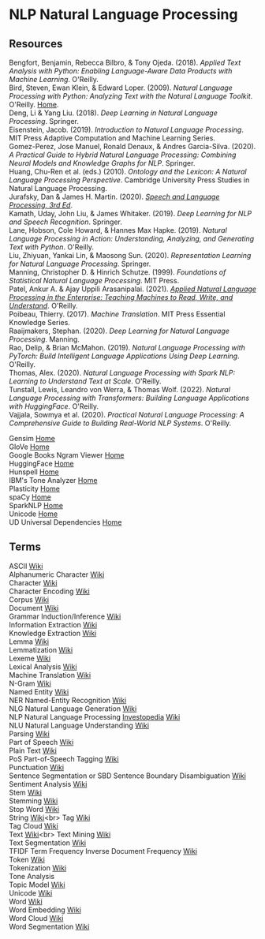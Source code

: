 # NLP Natural Language Processing



## Resources

Bengfort, Benjamin, Rebecca Bilbro, & Tony Ojeda. (2018). _Applied Text Analysis with Python: Enabling Language-Aware Data Products with Machine Learning_. O'Reilly.<br>
Bird, Steven, Ewan Klein, & Edward Loper. (2009). _Natural Language Processing with Python: Analyzing Text with the Natural Language Toolkit_. O'Reilly. [Home](http://www.nltk.org/book/).<br>
Deng, Li & Yang Liu. (2018). _Deep Learning in Natural Language Processing_. Springer.<br>
Eisenstein, Jacob. (2019). _Introduction to Natural Language Processing_. MIT Press Adaptive Computation and Machine Learning Series.<br>
Gomez-Perez, Jose Manuel, Ronald Denaux, & Andres Garcia-Silva. (2020). _A Practical Guide to Hybrid Natural Language Processing: Combining Neural Models and Knowledge Graphs for NLP_. Springer.<br>
Huang, Chu-Ren et al. (eds.) (2010). _Ontology and the Lexicon: A Natural Language Processing Perspective_. Cambridge University Press Studies in Natural Language Processing.<br>
Jurafsky, Dan & James H. Martin. (2020). [_Speech and Language Processing, 3rd Ed_](https://web.stanford.edu/~jurafsky/slp3/).<br>
Kamath, Uday, John Liu, & James Whitaker. (2019). _Deep Learning for NLP and Speech Recognition_. Springer.<br>
Lane, Hobson, Cole Howard, & Hannes Max Hapke. (2019). _Natural Language Processing in Action: Understanding, Analyzing, and Generating Text with Python_. O'Reilly.<br>
Liu, Zhiyuan, Yankai Lin, & Maosong Sun. (2020). _Representation Learning for Natural Language Processing_. Springer.<br>
Manning, Christopher D. & Hinrich Schutze. (1999). _Foundations of Statistical Natural Language Processing_. MIT Press.<br>
Patel, Ankur A. & Ajay Uppili Arasanipalai. (2021). [_Applied Natural Language Processing in the Enterprise: Teaching Machines to Read, Write, and Understand_](https://github.com/nlpbook/nlpbook). O'Reilly.<br>
Poibeau, Thierry. (2017). _Machine Translation_. MIT Press Essential Knowledge Series.<br>
Raaijmakers, Stephan. (2020). _Deep Learning for Natural Language Processing_. Manning.<br>
Rao, Delip, & Brian McMahon. (2019). _Natural Language Processing with PyTorch: Build Intelligent Language Applications Using Deep Learning_. O'Reilly.<br>
Thomas, Alex. (2020). _Natural Language Processing with Spark NLP: Learning to Understand Text at Scale_. O'Reilly.<br>
Tunstall, Lewis, Leandro von Werra, & Thomas Wolf. (2022). _Natural Language Processing with Transformers: Building Language Applications with HuggingFace_. O'Reilly.<br>
Vajjala, Sowmya et al. (2020). _Practical Natural Language Processing: A Comprehensive Guide to Building Real-World NLP Systems_. O'Reilly.<br>

Gensim [Home](https://radimrehurek.com/gensim/)<br>
GloVe [Home](https://nlp.stanford.edu/projects/glove/)<br>
Google Books Ngram Viewer [Home](https://books.google.com/ngrams/)<br>
HuggingFace [Home](https://huggingface.co)<br>
Hunspell [Home](http://hunspell.github.io)<br>
IBM's Tone Analyzer [Home](https://www.ibm.com/watson/services/tone-analyzer/)<br>
Plasticity [Home](https://www.plasticity.ai)<br>
spaCy [Home](https://spacy.io)<br>
SparkNLP [Home](https://nlp.johnsnowlabs.com)<br>
Unicode [Home](https://home.unicode.org)<br>
UD Universal Dependencies [Home](https://universaldependencies.org)<br>



## Terms

ASCII [Wiki](https://en.wikipedia.org/wiki/ASCII)<br>
Alphanumeric Character [Wiki](https://en.wikipedia.org/wiki/Alphanumeric)<br>
Character [Wiki](https://en.wikipedia.org/wiki/Character_(symbol))<br>
Character Encoding [Wiki](https://en.wikipedia.org/wiki/Character_encoding)<br>
Corpus [Wiki](https://en.wikipedia.org/wiki/Text_corpus)<br>
Document [Wiki](https://en.wikipedia.org/wiki/Document)<br>
Grammar Induction/Inference [Wiki](https://en.wikipedia.org/wiki/Grammar_induction)<br>
Information Extraction [Wiki](https://en.wikipedia.org/wiki/Information_extraction)<br>
Knowledge Extraction [Wiki](https://en.wikipedia.org/wiki/Knowledge_extraction)<br>
Lemma [Wiki](https://en.wikipedia.org/wiki/Lemma_(morphology))<br>
Lemmatization [Wiki](https://en.wikipedia.org/wiki/Lemmatisation)<br>
Lexeme [Wiki](https://en.wikipedia.org/wiki/Lexeme)<br>
Lexical Analysis [Wiki](https://en.wikipedia.org/wiki/Lexical_analysis)<br>
Machine Translation [Wiki](https://en.wikipedia.org/wiki/Machine_translation)<br>
N-Gram [Wiki](https://en.wikipedia.org/wiki/N-gram)<br>
Named Entity [Wiki](https://en.wikipedia.org/wiki/Named_entity)<br>
NER Named-Entity Recognition [Wiki](https://en.wikipedia.org/wiki/Named-entity_recognition)<br>
NLG Natural Language Generation [Wiki](https://en.wikipedia.org/wiki/Natural-language_generation)<br>
NLP Natural Language Processing [Investopedia](https://www.investopedia.com/terms/n/natural-language-processing-nlp.asp) [Wiki](https://en.wikipedia.org/wiki/Natural_language_processing)<br>
NLU Natural Language Understanding [Wiki](https://en.wikipedia.org/wiki/Natural-language_understanding)<br>
Parsing [Wiki](https://en.wikipedia.org/wiki/Parsing)<br>
Part of Speech [Wiki](https://en.wikipedia.org/wiki/Part_of_speech)<br>
Plain Text [Wiki](https://en.wikipedia.org/wiki/Plain_text)<br>
PoS Part-of-Speech Tagging [Wiki](https://en.wikipedia.org/wiki/Part-of-speech_tagging)<br>
Punctuation [Wiki](https://en.wikipedia.org/wiki/Punctuation)<br>
Sentence Segmentation or SBD Sentence Boundary Disambiguation [Wiki](https://en.wikipedia.org/wiki/Sentence_boundary_disambiguation)<br>
Sentiment Analysis [Wiki](https://en.wikipedia.org/wiki/Sentiment_analysis)<br>
Stem [Wiki](https://en.wikipedia.org/wiki/Word_stem)<br>
Stemming [Wiki](https://en.wikipedia.org/wiki/Stemming)<br>
Stop Word [Wiki](https://en.wikipedia.org/wiki/Stop_word)<br>
String [Wiki](https://en.wikipedia.org/wiki/String_(computer_science))<br>
Tag [Wiki](https://en.wikipedia.org/wiki/Tag_(metadata))<br>
Tag Cloud [Wiki](https://en.wikipedia.org/wiki/Tag_cloud)<br>
Text [Wiki](https://en.wikipedia.org/wiki/Text_(literary_theory))<br>
Text Mining [Wiki](https://en.wikipedia.org/wiki/Text_mining)<br>
Text Segmentation [Wiki](https://en.wikipedia.org/wiki/Text_segmentation)<br>
TFIDF Term Frequency Inverse Document Frequency [Wiki](https://en.wikipedia.org/wiki/Tf–idf)<br>
Token [Wiki](https://en.wikipedia.org/wiki/Lexical_analysis#Token)<br>
Tokenization [Wiki](https://en.wikipedia.org/wiki/Lexical_analysis#Tokenization)<br>
Tone Analysis<br>
Topic Model [Wiki](https://en.wikipedia.org/wiki/Topic_model)<br>
Unicode [Wiki](https://en.wikipedia.org/wiki/Unicode)<br>
Word [Wiki](https://en.wikipedia.org/wiki/Word)<br>
Word Embedding [Wiki](https://en.wikipedia.org/wiki/Word_embedding)<br>
Word Cloud [Wiki](https://en.wikipedia.org/wiki/Tag_cloud)<br>
Word Segmentation [Wiki](https://en.wikipedia.org/wiki/Text_segmentation#Word_segmentation)<br>
